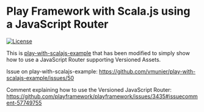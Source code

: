 # Play Framework with Scala.js using a JavaScript Router

[![License](http://img.shields.io/:license-Apache%202-red.svg)](http://www.apache.org/licenses/LICENSE-2.0.txt)

This is [play-with-scalajs-example](https://github.com/vmunier/play-with-scalajs-example) that has been modified to simply show how to use a JavaScript Router supporting Versioned Assets.

Issue on play-with-scalajs-example: https://github.com/vmunier/play-with-scalajs-example/issues/50

Comment explaining how to use the Versioned JavaScript Router: https://github.com/playframework/playframework/issues/3435#issuecomment-57749755
